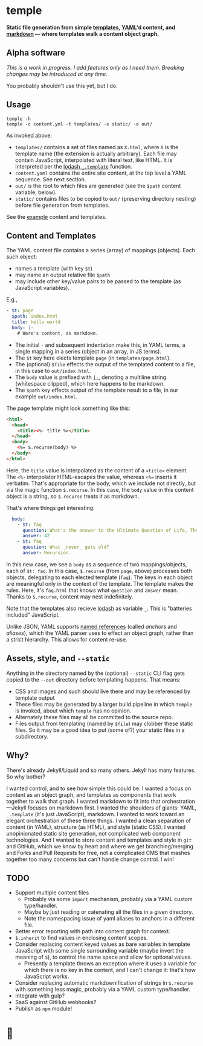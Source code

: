 # temple

**Static file generation from simple
[templates](https://lodash.com/docs/4.17.4#template),
[YAML](http://www.yaml.org/spec/1.2/spec.html)'d content, and [markdown](https://www.google.com/search?q=markdown) —
where templates walk a content object graph.**


## Alpha software

_This is a work in progress.  I add features only as I need  them.  Breaking changes may be introduced at any time._

You probably shouldn't use this yet, but I do.


## Usage

```
temple -h
temple -c content.yml -t templates/ -s static/ -o out/
```

As invoked above:
- `templates/` contains a set of files named as `X.html`, where `X` is the template name (the extension is actually arbitrary).  Each file may contain JavaScript, interpolated with literal text, like HTML.  It is interpreted per the [lodash `_.template`](https://lodash.com/docs/4.17.4#template) function.
- `content.yaml` contains the entire site content, at the top level a YAML sequence.  See next section.
- `out/` is the root to which files are generated (see the `$path` content variable, below).
- `static/` contains files to be copied to `out/` (preserving directory nesting) before file generation from templates.

See the [example](example/) content and templates.


## Content and Templates

The YAML content file contains a series (array) of mappings (objects).  Each such object:
- names a template (with key `$t`)
- may name an output relative file `$path`
- may include other key/value pairs to be passed to the template (as JavaScript variables).

E.g.,
```yaml
- $t: page
  $path: index.html
  title: hello world
  body: |-
    # Here's content, as markdown.
```

- The initial `-` and subsequent indentation make this, in YAML terms, a single mapping in a series (object in an array, in JS terms).
- The `$t` key here elects template `page` (in `templates/page.html`).
- The (optional) `$file` effects the output of the templated content to a file, in this case to `out/index.html`.
- The `body` value is prefixed with [`|-`](http://www.yaml.org/spec/1.2/spec.html#id2794534), denoting a multiline string (whitespace clipped), which here happens to be markdown.
- The `$path` key effects output of the template result to a file, in our example `out/index.html`.

The page template might look something like this:
```html
<html>
  <head>
    <title><%- title %></title>
  </head>
  <body>
    <%= $.recurse(body) %>
  </body>
</html>
```

Here, the `title` value is interpolated as the content of a `<title>` element.  The `<%-` interpolator HTML-escapes the value, whereas `<%=` inserts it verbatim.  That's appropriate for the body, which we include not directly, but via the magic function `$.recurse`.  In this case, the `body` value in this  content object is a string, so `$.recurse` treats it as markdown.

That's where things get interesting:
```yaml
  body:
    - $t: faq
      question: What's the answer to the Ultimate Question of Life, The Universe, and Everything?
      answer: 42
    - $t: faq
      question: What _never_ gets old?
      answer: Recursion.
```

In this new case, we see a `body` as a sequence of two mappings/objects, each of `$t: faq`.  In this case, `$.recurse` (from `page`, above) processes both objects, delegating to each elected template (`faq`).  The keys in each object are meaningful only in the context of the template.  The template makes the rules.  Here, it's `faq.html` that knows what `question` and `answer` mean.  Thanks to `$.recurse`, content may nest indefinitely.

Note that the templates also recieve [lodash](https://lodash.com/docs/4.17.4) as variable `_`.  This is "batteries included" JavaScript.

Unlike JSON, YAML supports [named references](http://www.yaml.org/spec/1.2/spec.html#id2785586) (called _anchors_ and _aliases_), which the YAML parser uses to effect an object graph, rather than a strict hierarchy.  This allows for content re-use.


## Assets, style, and `--static`

Anything in the directory named by the (optional) `--static` CLI flag gets copied to the `--out` directory before templating happens.  That means:

- CSS and images and such should live there and may be referenced by template output
- These files may be generated by a larger build pipeline in which `temple` is invoked, about which `temple` has no opinion.
- Alternately these files may all be committed to the source repo.
- Files output from templating (named by `$file`) may clobber these static files.  So it may be a good idea to put (some of?) your static files in a subdirectory.


## Why?

There's already Jekyll/Liquid and so many others.  Jekyll has many features.  So why bother?

I wanted control, and to see how simple this could be.  I wanted a focus on content as an object graph, and templates as components that work together to walk that graph.  I wanted markdown to fit into that orchestration—Jekyll focuses on markdown first.  I wanted the shoulders of giants: YAML, `_.template` (it's just JavaScript), markdown.  I wanted to work toward an elegant orchestration of these three things.  I wanted a clean separation of content (in YAML), structure (as HTML), and style (static CSS).  I wanted unopinionated static site generation, not complicated web component technologies.  And I wanted to store content and templates and style in `git` and GitHub, which we know by heart and where we get branching/merging and Forks and Pull Requests for free, not a complicated CMS that mashes together too many concerns but can't handle change control.  I win!


## TODO

- Support multiple content files
  - Probably via some `import` mechanism, probably via a YAML custom type/handler.
  - Maybe by just reading or catenating all the files in a given directory.
  - Note the namespacing issue of yaml aliases to anchors in a different file.
- Better error reporting with path into content graph for context.
- `$.inherit` to find values in enclosing content scopes.
- Consider replacing content keyed values as bare variables in template JavaScript with some single surrounding variable (maybe invert the meaning of `$`), to control the name space and allow for optional values.
  - Presently a template throws an exception where it uses a variable for which there is no key in the content, and I can't change it: that's how JavaScript works.
- Consider replacing automatic markdownification of strings in `$.recurse` with something less magic, probably via a YAML custom type/handler.
- Integrate with gulp?
- SaaS against GitHub webhooks?
- Publish as `npm` module!


# 🍺
